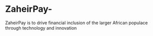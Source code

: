 # ZaheirPay-
ZaheirPay is to drive financial inclusion of the larger African populace through technology and innovation

